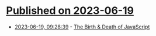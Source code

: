 # [Published on 2023-06-19](index.md)

* [2023-06-19, 09:28:39](https://lobste.rs/s/bkstel/birth_death_javascript) - [The Birth & Death of JavaScript](https://www.destroyallsoftware.com/talks/the-birth-and-death-of-javascript)
